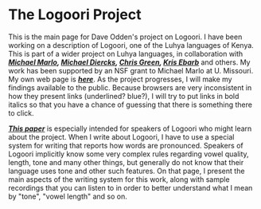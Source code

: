 # The Logoori Project

This is the main page for Dave Odden's project on Logoori. I have been working on a description of Logoori, one of the Luhya languages of Kenya. This is part of a wider project on Luhya languages, in collaboration with *__[Michael Marlo](https://sites.google.com/site/michaelrmarlo/), [Michael Diercks](http://pages.pomona.edu/~mjd14747/index.html), [Chris Green](http://thecollege.syr.edu/people/faculty/pages/lang/green-christopher.html), [Kris Ebarb](https://sites.google.com/site/kjebarb/)__* and others. My work has been supported by an NSF grant to Michael Marlo at U. Missouri. My own web page is _**[here](https://sites.google.com/view/oddenlinguistics/home)**_. As the project progresses, I will make my findings available to the public. Because browsers are very inconsistent in how they present links (underlined? blue?), I will try to put links in  bold italics so that you have a chance of guessing that there is something there to click.

__*[This paper](https://Languagedescriptions.github.io/Logoori/WritingtheLogoorilanguage.html)*__ is especially intended for speakers of Logoori who might learn about the project. When I write about Logoori, I have to use a special system for writing that reports how words are pronounced. Speakers of Logoori implicitly know some very complex rules regarding vowel quality, length, tone and many other things, but generally do not know that their language uses tone and other such features. On that page, I present the main aspects of the writing system for this work, along with sample recordings that you can listen to in order to better understand what I mean by "tone", "vowel length" and so on.



